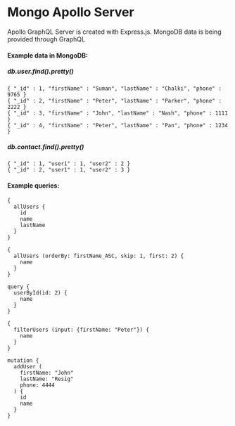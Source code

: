 # Mongo Apollo Server
Apollo GraphQL Server is created with Express.js. MongoDB data is being provided through GraphQL

<h4>Example data in MongoDB:</h4>
<h5>db.user.find().pretty()</h5>

```
{ "_id" : 1, "firstName" : "Suman", "lastName" : "Chalki", "phone" : 9765 }
{ "_id" : 2, "firstName" : "Peter", "lastName" : "Parker", "phone" : 2222 }
{ "_id" : 3, "firstName" : "John", "lastName" : "Nash", "phone" : 1111 }
{ "_id" : 4, "firstName" : "Peter", "lastName" : "Pan", "phone" : 1234 }
```

<h5>db.contact.find().pretty()</h5>

```
{ "_id" : 1, "user1" : 1, "user2" : 2 }
{ "_id" : 2, "user1" : 1, "user2" : 3 }
```

<h4>Example queries:</h4>

```
{
  allUsers {
    id
    name
    lastName
  }
}
```

```
{
  allUsers (orderBy: firstName_ASC, skip: 1, first: 2) {
    name
  }
}
```

```
query {
  userById(id: 2) {
    name
  }
}
```

```
{
  filterUsers (input: {firstName: "Peter"}) {
    name
  }
}
```

```
mutation {
  addUser (
    firstName: "John"
    lastName: "Resig"
    phone: 4444
  ) {
    id
    name
  }
}
```
